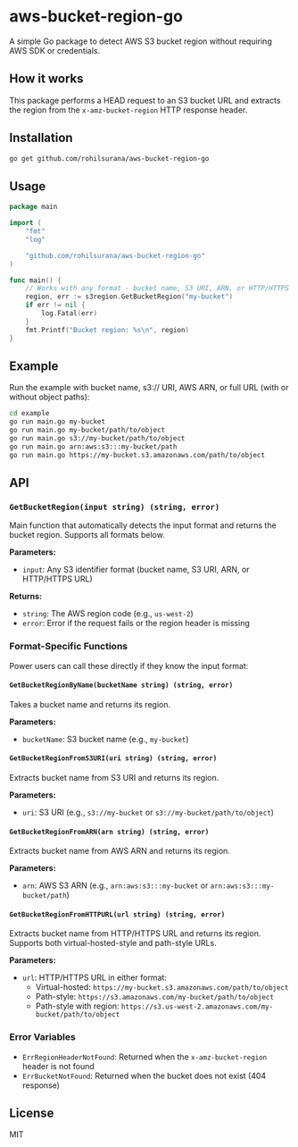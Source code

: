 # aws-bucket-region-go

A simple Go package to detect AWS S3 bucket region without requiring AWS SDK or credentials.

## How it works

This package performs a HEAD request to an S3 bucket URL and extracts the region from the `x-amz-bucket-region` HTTP response header.

## Installation

```bash
go get github.com/rohilsurana/aws-bucket-region-go
```

## Usage

```go
package main

import (
    "fmt"
    "log"

    "github.com/rohilsurana/aws-bucket-region-go"
)

func main() {
    // Works with any format - bucket name, S3 URI, ARN, or HTTP/HTTPS URL
    region, err := s3region.GetBucketRegion("my-bucket")
    if err != nil {
        log.Fatal(err)
    }
    fmt.Printf("Bucket region: %s\n", region)
}
```

## Example

Run the example with bucket name, s3:// URI, AWS ARN, or full URL (with or without object paths):

```bash
cd example
go run main.go my-bucket
go run main.go my-bucket/path/to/object
go run main.go s3://my-bucket/path/to/object
go run main.go arn:aws:s3:::my-bucket/path
go run main.go https://my-bucket.s3.amazonaws.com/path/to/object
```

## API

### `GetBucketRegion(input string) (string, error)`

Main function that automatically detects the input format and returns the bucket region. Supports all formats below.

**Parameters:**
- `input`: Any S3 identifier format (bucket name, S3 URI, ARN, or HTTP/HTTPS URL)

**Returns:**
- `string`: The AWS region code (e.g., `us-west-2`)
- `error`: Error if the request fails or the region header is missing

### Format-Specific Functions

Power users can call these directly if they know the input format:

#### `GetBucketRegionByName(bucketName string) (string, error)`

Takes a bucket name and returns its region.

**Parameters:**
- `bucketName`: S3 bucket name (e.g., `my-bucket`)

#### `GetBucketRegionFromS3URI(uri string) (string, error)`

Extracts bucket name from S3 URI and returns its region.

**Parameters:**
- `uri`: S3 URI (e.g., `s3://my-bucket` or `s3://my-bucket/path/to/object`)

#### `GetBucketRegionFromARN(arn string) (string, error)`

Extracts bucket name from AWS ARN and returns its region.

**Parameters:**
- `arn`: AWS S3 ARN (e.g., `arn:aws:s3:::my-bucket` or `arn:aws:s3:::my-bucket/path`)

#### `GetBucketRegionFromHTTPURL(url string) (string, error)`

Extracts bucket name from HTTP/HTTPS URL and returns its region. Supports both virtual-hosted-style and path-style URLs.

**Parameters:**
- `url`: HTTP/HTTPS URL in either format:
  - Virtual-hosted: `https://my-bucket.s3.amazonaws.com/path/to/object`
  - Path-style: `https://s3.amazonaws.com/my-bucket/path/to/object`
  - Path-style with region: `https://s3.us-west-2.amazonaws.com/my-bucket/path/to/object`

### Error Variables

- `ErrRegionHeaderNotFound`: Returned when the `x-amz-bucket-region` header is not found
- `ErrBucketNotFound`: Returned when the bucket does not exist (404 response)

## License

MIT
